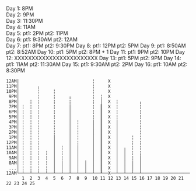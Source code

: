 Day  1: 8PM  
Day  2: 9PM  
Day  3: 11:30PM  
Day  4: 11AM  
Day  5: pt1:    2PM pt2:    11PM  
Day  6: pt1: 9:30AM pt2:    12AM  
Day  7: pt1:    8PM pt2:  9:30PM
Day  8: pt1:   12PM pt2:     5PM
Day  9: pt1: 8:50AM pt2:  8:52AM
Day 10: pt1:    5PM pt2:     8PM + 1
Day 11: pt1:    9PM pt2:    10PM
Day 12: XXXXXXXXXXXXXXXXXXXXXXXX
Day 13: pt1:    5PM pt2:     9PM
Day 14: pt1:   11AM pt2: 11:30AM
Day 15: pt1: 9:30AM pt2:     2PM
Day 16: pt1:   10AM pt2:  8:30PM

``` chart
12AM|                            ¦     X                                         
11PM│       ╷                    ¦     X                                         
10PM│       ¦     ¦              ¦     X                                         
 9PM│       ¦     ¦     ╷        ¦  ¦  X                                         
 8PM│    ¦  ¦     ¦     ¦        ¦  │  X  ¦        ╷                             
 7PM│ ¦  ¦  ¦     ¦     │        ¦  ║  X  ¦        ¦                             
 6PM│ ¦  ¦  ¦     ¦     │        ¦  ║  X  ¦        ¦                             
 5PM│ ¦  ¦  ¦     ¦     │        ¦  ║  X  ¦        ¦                             
 4PM│ ¦  ¦  ¦     ¦     │  ¦     │  ║  X  │        ¦                             
 3PM│ ¦  ¦  ¦     ¦     │  ¦     │  ║  X  │        ¦                             
 2PM│ ¦  ¦  ¦     ¦     │  ¦     │  ║  X  │        ¦                             
 1PM│ ¦  ¦  ¦     │     │  ¦     │  ║  X  │     ¦  ¦                             
12PM│ ¦  ¦  ¦     │     │  ¦     │  ║  X  │     ¦  ¦                             
11AM│ ¦  ¦  ¦     │  ¦  │  │     │  ║  X  │  ╷  ¦  ¦                             
10AM│ ¦  ¦  ¦  ¦  │  ¦  │  │     │  ║  X  │  │  ¦  ¦                             
 9AM│ ¦  ¦  ¦  ¦  │  ¦  │  │     │  ║  X  │  │  ¦  │                             
 8AM│ ¦  ¦  ¦  ¦  │  │  │  │  │  │  ║  X  │  │  │  │                             
 ...│ ¦  ¦  ¦  ¦  │  │  │  │  │  │  ║  X  │  │  │  │                             
12AM└─┴──┴──┴──┴──┴──┴──┴──┴──┴──┴──╨──X──┴──┴──┴──┴─────────────────────────────
      1  2  3  4  5  6  7  8  9  10 11 12 13 14 15 16 17 18 19 20 21 22 23 24 25 
```
